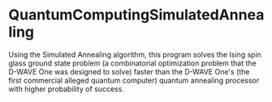 QuantumComputingSimulatedAnnealing
==================================

Using the Simulated Annealing algorithm, this program solves the Ising spin glass ground state problem (a combinatorial optimization problem that the D-WAVE One was designed to solve) faster than the D-WAVE One's (the first commercial alleged quantum computer) quantum annealing processor with higher probability of success.

